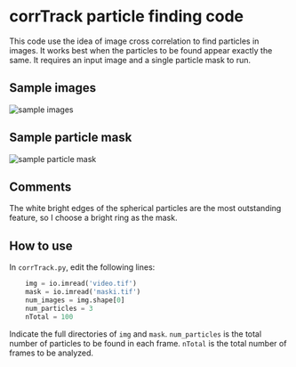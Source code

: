 # corrTrack particle finding code
This code use the idea of image cross correlation to find particles in images. It works best when the particles to be found appear exactly the same. It requires an input image and a single particle mask to run. 
## Sample images
![sample images](https://github.com/ZLoverty/Python-GUI/blob/master/corrTrack/img/video.gif)
## Sample particle mask
![sample particle mask](https://github.com/ZLoverty/Python-GUI/blob/master/corrTrack/img/maski.png?raw=true)
## Comments
The white bright edges of the spherical particles are the most outstanding feature, so I choose a bright ring as the mask.
## How to use
In ``corrTrack.py``, edit the following lines:
```python
    img = io.imread('video.tif')
    mask = io.imread('maski.tif')
    num_images = img.shape[0]
    num_particles = 3
    nTotal = 100
```
Indicate the full directories of ``img`` and ``mask``. 
``num_particles`` is the total number of particles to be found in each frame.
``nTotal`` is the total number of frames to be analyzed.
